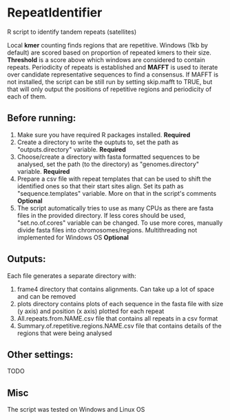 # RepeatIdentifier
R script to identify tandem repeats (satellites)

Local **kmer** counting finds regions that are repetitive. Windows (1kb by default) are scored based on proportion of repeated kmers to their size. **Threshold** is a score above which windows are considered to contain repeats. Periodicity of repeats is established and **MAFFT** is used to iterate over candidate representative sequences to find a consensus. If MAFFT is not installed, the script can be still run by setting skip.mafft to TRUE, but that will only output the positions of repetitive regions and periodicity of each of them.

## Before running:

1. Make sure you have required R packages installed. **Required**
2. Create a directory to write the ouptuts to, set the path as "outputs.directory" variable. **Required**
3. Choose/create a directory with fasta formatted sequences to be analysed, set the path (to the directory) as "genomes.directory" variable. **Required**
4. Prepare a csv file with repeat templates that can be used to shift the identified ones so that their start sites align. Set its path as "sequence.templates" variable. More on that in the script's comments **Optional**
5. The script automatically tries to use as many CPUs as there are fasta files in the provided directory. If less cores should be used, "set.no.of.cores" variable can be changed. To use more cores, manually divide fasta files into chromosomes/regions. Multithreading not implemented for Windows OS **Optional**

## Outputs:
Each file generates a separate directory with:
1. frame4 directory that contains alignments. Can take up a lot of space and can be removed
2. plots directory contains plots of each sequence in the fasta file with size (y axis) and position (x axis) plotted for each repeat
3. All.repeats.from.NAME.csv file that contains all repeats in a csv format
4. Summary.of.repetitive.regions.NAME.csv file that contains details of the regions that were being analysed


## Other settings:
TODO

## Misc
The script was tested on Windows and Linux OS


